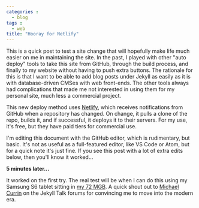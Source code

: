 ```yaml
---
categories :
  - blog
tags : 
  - web
title: "Hooray for Netlify"
---
```


This is a quick post to test a site change that will hopefully make life much easier on me in maintaining
the site. In the past, I played with other "auto deploy" tools to take this site from GitHub, through the
build process, and finally to my website without having to push extra buttons. The rationale for this is
that I want to be able to add blog posts under Jekyll as easily as it is with database-driven CMSes with
web front-ends. The other tools always had complications that made me not interested in using them for my
personal site, much less a commercial project.

This new deploy method uses [Netlify](https://netlify.com), which receives notifications from GitHub when
a repository has changed. On change, it pulls a clone of the repo, builds it, and if successful, it 
deploys it to their servers. For my use, it's free, but they have paid tiers for commercial use.

I'm editing this document with the GitHub editor, which is rudimentary, but basic. It's not as useful as
a full-featured editor, like VS Code or Atom, but for a quick note it's just fine. If you see this post
with a lot of extra edits below, then you'll know it worked...

**5 minutes later...**

It worked on the first try. The real test will be when I can do this using my Samsung S6 tablet
sitting in [my 72 MGB](https://my72mgb.com). A quick shout out to 
[Michael Currin](https://talk.jekyllrb.com/t/how-to-specify-a-theme-in-config-yml-thats-on-local-file-system/6059/7) 
on the Jekyll Talk forums for convincing me to move into the modern era.
